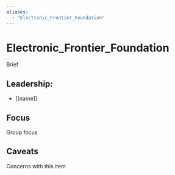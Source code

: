 ```yaml
---
aliases:
  - "Electronic_Frontier_Foundation"
---
```

# Electronic_Frontier_Foundation

Brief

## Leadership:

- [[name]]

## Focus

Group focus

## Caveats 

Concerns with this item